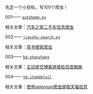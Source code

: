 先定一个小目标，写100个爬虫！

001—— [`autohome.py`](https://github.com/Hopetree/Spiders100/blob/master/autohome.py) 

相关文章：[汽车之家二手车信息爬虫](http://www.stopfollow.com/article/python-crawler-by-lxml-to-autohome/)

002—— [`jianshu-search.py`](https://github.com/Hopetree/Spiders100/blob/master/jianshu-search.py)

相关文章：[简书搜索爬虫](http://www.stopfollow.com/article/python-crawler-get-jianshu-searching-1/)

003—— [`bd-zhanzhang`](https://github.com/Hopetree/Spiders100/tree/master/bd-zhanzhang)

相关文章：[主动提交博客链接给百度蜘蛛](http://www.stopfollow.com/article/SEO-zhanzhang_baidu-post-urls/)

004—— [`tm-itemdetail`](https://github.com/Hopetree/Spiders100/tree/master/tm-itemdetail)

相关文章：[使用selenium爬虫提取天猫信息](http://www.stopfollow.com/article/selenium-crawler-get-tmall-information/)
